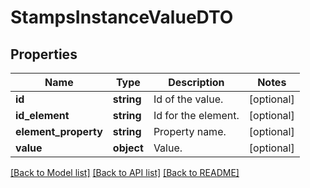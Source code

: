 # StampsInstanceValueDTO

## Properties
Name | Type | Description | Notes
------------ | ------------- | ------------- | -------------
**id** | **string** | Id of the value. | [optional] 
**id_element** | **string** | Id for the element. | [optional] 
**element_property** | **string** | Property name. | [optional] 
**value** | **object** | Value. | [optional] 

[[Back to Model list]](../README.md#documentation-for-models) [[Back to API list]](../README.md#documentation-for-api-endpoints) [[Back to README]](../README.md)


